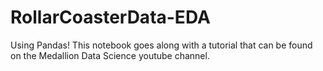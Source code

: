 # RollarCoasterData-EDA
Using Pandas!  This notebook goes along with a tutorial that can be found on the Medallion Data Science youtube channel.
